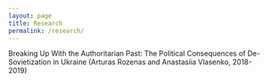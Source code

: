 ```yaml
---
layout: page
title: Research
permalink: /research/
---
```


Breaking Up With the Authoritarian Past: The Political Consequences of De-Sovietization in Ukraine
(Arturas Rozenas and Anastasiia Vlasenko, 2018-2019)
